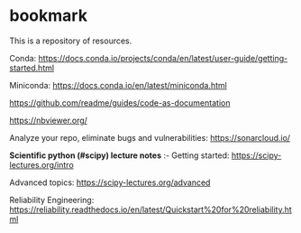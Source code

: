 # bookmark

This is a repository of resources.

Conda:
https://docs.conda.io/projects/conda/en/latest/user-guide/getting-started.html

Miniconda:
https://docs.conda.io/en/latest/miniconda.html

https://github.com/readme/guides/code-as-documentation

https://nbviewer.org/


Analyze your repo, eliminate bugs and vulnerabilities:
https://sonarcloud.io/

**Scientific python (#scipy) lecture notes** :-
Getting started: https://scipy-lectures.org/intro

Advanced topics: https://scipy-lectures.org/advanced

Reliability Engineering: https://reliability.readthedocs.io/en/latest/Quickstart%20for%20reliability.html


